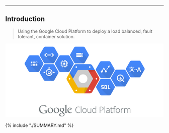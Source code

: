 
---

## Introduction

> Using the Google Cloud Platform to deploy a load balanced, fault tolerant, container solution.




![](images/gcp-header-logo.png)




{% include "./SUMMARY.md" %}



